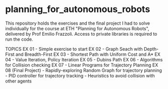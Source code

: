 # planning_for_autonomous_robots
This repository holds the exercises and the final project I had to solve individually for the course at ETH "Planning for Autonomous Robots", delivered by Prof Emilio Frazzoli. Access to private libraries is required to run the code.

TOPICS
  EX 01 - Simple exercise to start
  EX 02 - Graph Seach with Depth-First and Breadth-First
  EX 03 - Shortest Path with Uniform Cost and A*
  EX 04 - Value Iteration, Policy Iteration
  EX 05 - Dubins Path
  EX 06 - Algorithms for Collision checking
  EX 07 - Linear Programs for Trajectory Planning
  EX 08 (Final Project) 
  	- Rapidly-exploring Random Graph for trajectory planning
  	- PID controller for trajectory tracking
  	- Heuristics to avoid collision with other agents


